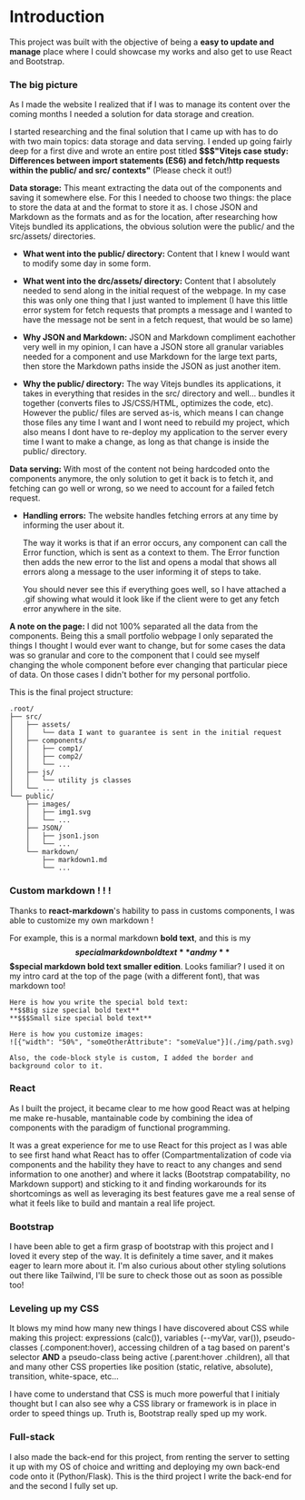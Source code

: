 # Introduction

This project was built with the objective of being a **easy to update and manage** place where I could showcase my works and also get to use React and Bootstrap.

### The big picture
As I made the website I realized that if I was to manage its content over the coming months I needed a solution for data storage and creation.

I started researching and the final solution that I came up with has to do with two main topics: data storage and data serving. I ended up going fairly deep for a first dive and wrote an entire post titled **$$$"Vitejs case study: Differences between import statements (ES6) and fetch/http requests within the public/ and src/ contexts"** (Please check it out!)

**Data storage:** This meant extracting the data out of the components and saving it somewhere else. For this I needed to choose two things: the place to store the data at and the format to store it as. I chose JSON and Markdown as the formats and as for the location, after researching how Vitejs bundled its applications, the obvious solution were the public/ and the src/assets/ directories.

- **What went into the public/ directory:** Content that I knew I would want to modify some day in some form.

- **What went into the drc/assets/ directory:** Content that I absolutely needed to send along in the initial request of the webpage. In my case this was only one thing that I just wanted to implement (I have this little error system for fetch requests that prompts a message and I wanted to have the message not be sent in a fetch request, that would be so lame)

- **Why JSON and Markdown:** JSON and Markdown compliment eachother very well in my opinion, I can have a JSON store all granular variables needed for a component and use Markdown for the large text parts, then store the Markdown paths inside the JSON as just another item.

- **Why the public/ directory:** The way Vitejs bundles its applications, it takes in everything that resides in the src/ directory and well... bundles it together (converts files to JS/CSS/HTML, optimizes the code, etc). However the public/ files are served as-is, which means I can change those files any time I want and I wont need to rebuild my project, which also means I dont have to re-deploy my application to the server every time I want to make a change, as long as that change is inside the public/ directory.

**Data serving:** With most of the content not being hardcoded onto the components anymore, the only solution to get it back is to fetch it, and fetching can go well or wrong, so we need to account for a failed fetch request.

- **Handling errors:** The website handles fetching errors at any time by informing the user about it.

    The way it works is that if an error occurs, any component can call the Error function, which is sent as a context to them. The Error function then adds the new error to the list and opens a modal that shows all errors along a message to the user informing it of steps to take.

    You should never see this if everything goes well, so I have attached a .gif showing what would it look like if the client were to get any fetch error anywhere in the site.

**A note on the page:** I did not 100% separated all the data from the components. Being this a small portfolio webpage I only separated the things I thought I would ever want to change, but for some cases the data was so granular and core to the component that I could see myself changing the whole component before ever changing that particular piece of data. On those cases I didn't bother for my personal portfolio.

This is the final project structure:
```
.root/
├── src/
│   ├── assets/
│   │   └── data I want to guarantee is sent in the initial request
│   ├── components/
│   │   ├── comp1/
│   │   ├── comp2/
│   │   └── ...
│   ├── js/
│   │   └── utility js classes
│   └── ...
└── public/
    ├── images/
    │   ├── img1.svg
    │   └── ...
    ├── JSON/
    │   ├── json1.json
    │   └── ...
    └── markdown/
        ├── markdown1.md
        └── ...
```

### Custom markdown ! ! !
Thanks to **react-markdown**'s hability to pass in customs components, I was able to customize my own markdown !

For example, this is a normal markdown **bold text**, and this is my **$$special markdown bold text** and my **$$$special markdown bold text smaller edition**. Looks familiar? I used it on my intro card at the top of the page (with a different font), that was markdown too!

```
Here is how you write the special bold text:
**$$Big size special bold text**
**$$$Small size special bold text**

Here is how you customize images:
![{"width": "50%", "someOtherAttribute": "someValue"}](./img/path.svg)

Also, the code-block style is custom, I added the border and background color to it.

```

### React
As I built the project, it became clear to me how good React was at helping me make re-husable, mantainable code by combining the idea of components with the paradigm of functional programming.

It was a great experience for me to use React for this project as I was able to see first hand what React has to offer (Compartmentalization of code via components and the hability they have to react to any changes and send information to one another) and where it lacks (Bootstrap compatability, no Markdown support) and sticking to it and finding workarounds for its shortcomings as well as leveraging its best features gave me a real sense of what it feels like to build and mantain a real life project.

### Bootstrap
I have been able to get a firm grasp of bootstrap with this project and I loved it every step of the way. It is definitely a time saver, and it makes eager to learn more about it. I'm also curious about other styling solutions out there like Tailwind, I'll be sure to check those out as soon as possible too!

### Leveling up my CSS
It blows my mind how many new things I have discovered about CSS while making this project: expressions (calc()), variables (--myVar, var()), pseudo-classes (.component:hover), accessing children of a tag based on parent's selector **AND** a pseudo-class being active (.parent:hover .children), all that and many other CSS properties like position (static, relative, absolute), transition, white-space, etc...

I have come to understand that CSS is much more powerful that I initialy thought but I can also see why a CSS library or framework is in place in order to speed things up. Truth is, Bootstrap really sped up my work.

### Full-stack
I also made the back-end for this project, from renting the server to setting it up with my OS of choice and writting and deploying my own back-end code onto it (Python/Flask). This is the third project I write the back-end for and the second I fully set up.
